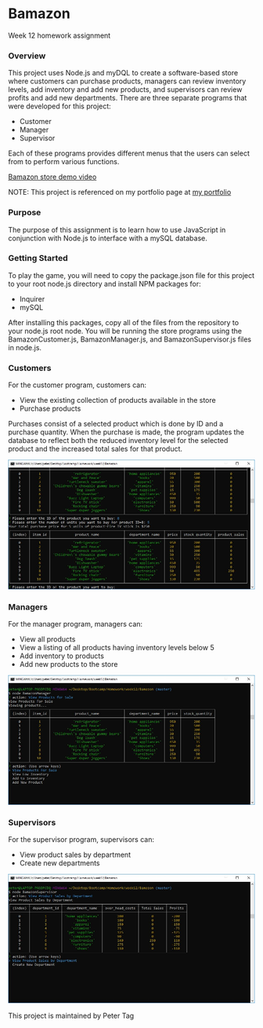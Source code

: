 # Bamazon
Week 12 homework assignment


### Overview
This project uses Node.js and myDQL to create a software-based store where customers can purchase products, managers can review inventory levels, add inventory and add new products, and supervisors can review profits and add new departments. There are three separate programs that were developed for this project:
* Customer
* Manager
* Supervisor

Each of these programs provides different menus that the users can select from to perform various functions.

[Bamazon store demo video](https://github.com/phtag/Bamazon/blob/master/Word-game-demo.gif)

NOTE: This project is referenced on my portfolio page at [my portfolio](https://phtag.github.io/Updated-portfolio/)

### Purpose
The purpose of this assignment is to learn how to use JavaScript in conjunction with Node.js to interface with a mySQL database. 

### Getting Started
To play the game, you will need to copy the package.json file for this project to your root node.js directory and install NPM packages for:
* Inquirer
* mySQL

After installing this packages, copy all of the files from the repository to your node.js root node. You will be running the store programs using the BamazonCustomer.js, BamazonManager.js, and BamazonSupervisor.js files in node.js. 

### Customers
For the customer program, customers can:
* View the existing collection of products available in the store
* Purchase products

Purchases consist of a selected product which is done by ID and a purchase quantity. When the purchase is made, the program updates the database to reflect both the reduced inventory level for the selected product and the increased total sales for that product.

![Customer program Screenshot](/images/Bamazon-customer-screenShot.jpg)

### Managers
For the manager program, managers can:
* View all products
* View a listing of all products having inventory levels below 5 
* Add inventory to products
* Add new products to the store

![Customer program Screenshot](/images/Bamazon-manager-screenShot.jpg)

### Supervisors
For the supervisor program, supervisors can:
* View product sales by department
* Create new departments

![Customer program Screenshot](/images/Bamazon-supervisor-screenShot.jpg)

This project is maintained by Peter Tag
